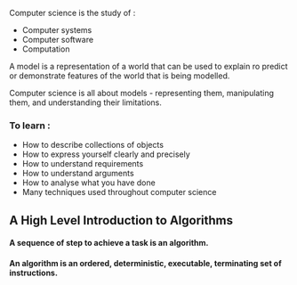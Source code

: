 Computer science is the study of :
- Computer systems
- Computer software
- Computation

A model is a representation of a world that can be used to explain ro predict or demonstrate features of the world that is being modelled.

Computer science is all about models - representing them, manipulating them, and understanding their limitations.

### To learn :
- How to describe collections of objects
- How to express yourself clearly and precisely
- How to understand requirements
- How to understand arguments
- How to analyse what you have done
- Many techniques used throughout computer science

## A High Level Introduction to Algorithms
#### A sequence of step to achieve a task is an algorithm.

#### An algorithm is an ordered, deterministic, executable, terminating set of instructions.

